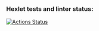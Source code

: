 ### Hexlet tests and linter status:
[![Actions Status](https://github.com/MashaYanson/frontend-project-12/actions/workflows/hexlet-check.yml/badge.svg)](https://github.com/MashaYanson/frontend-project-12/actions)